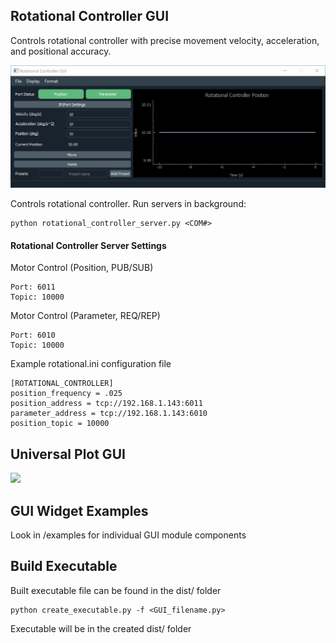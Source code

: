 ## Rotational Controller GUI
Controls rotational controller with precise movement velocity, acceleration, and positional accuracy. 

<p float="left">
    <img src="/doc/rotational_controller_single_dark_hd.gif" width='900'/>
</p>

Controls rotational controller. Run servers in background:
```
python rotational_controller_server.py <COM#>
```

#### Rotational Controller Server Settings

Motor Control (Position, PUB/SUB)
```
Port: 6011
Topic: 10000
```

Motor Control (Parameter, REQ/REP)
```
Port: 6010
Topic: 10000
```

Example rotational.ini configuration file
```
[ROTATIONAL_CONTROLLER]
position_frequency = .025
position_address = tcp://192.168.1.143:6011
parameter_address = tcp://192.168.1.143:6010
position_topic = 10000
```

## Universal Plot GUI

![](/doc/universal_plot_dark.gif)

## GUI Widget Examples
Look in /examples for individual GUI module components

## Build Executable
Built executable file can be found in the dist/ folder
```
python create_executable.py -f <GUI_filename.py>
```
Executable will be in the created dist/ folder

